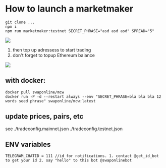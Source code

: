 # How to launch a marketmaker

```
git clone ...
npm i 
npm run marketmaker:testnet SECRET_PHRASE="asd asd asd" SPREAD="5"

```
![](https://screenshots.wpmix.net/putty_3ISF58oZz8jfJwFuyyMFpfocPTBR7aC4.png)

1. then top up adressess to start trading
2. don't forget to topup Ethereum balance

![](https://screenshots.wpmix.net/chrome_VfMLfx2KBVUIxaGsQ6ECBEKUq2VMF7Ag.png)

## with docker:
```
docker pull swaponline/mcw
docker run -P -d --restart always --env "SECRET_PHRASE=bla bla bla 12 words seed phrase" swaponline/mcw:latest
```


## update prices, pairs, etc 
see ./tradeconfig.mainnet.json
./tradeconfig.testnet.json


## ENV variables
```
TELEGRAM_CHATID = 111 //id for notifications. 1. contact @get_id_bot to get your id 2. say "hello" to this bot @swaponlinebot 
```
